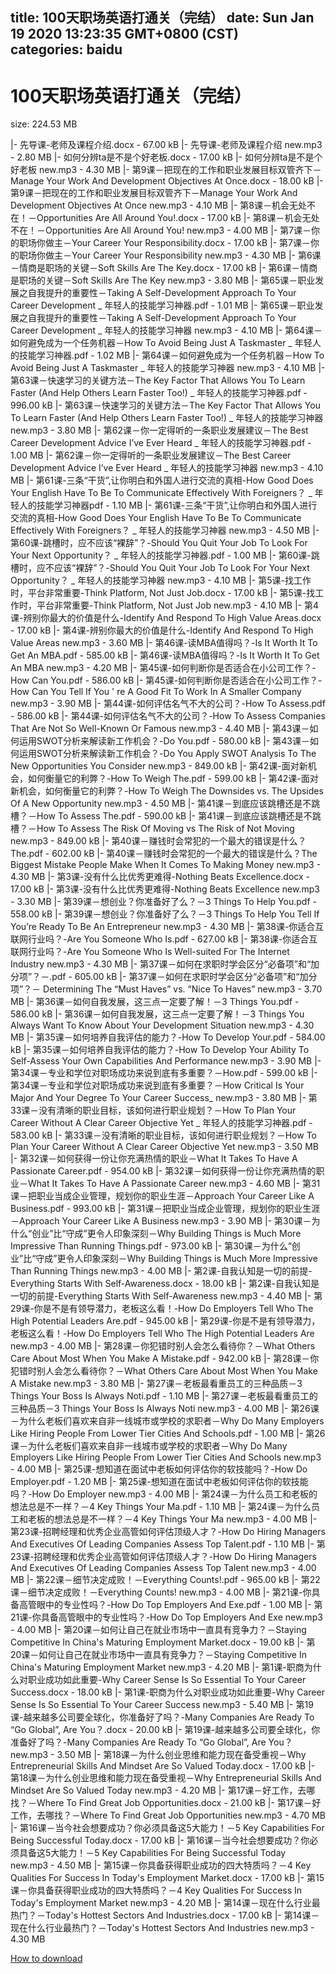 
title: 100天职场英语打通关（完结）
date: Sun Jan 19 2020 13:23:35 GMT+0800 (CST)    
categories: baidu
---

# 100天职场英语打通关（完结）
size: 224.53 MB
 
 
|- 先导课-老师及课程介绍.docx - 67.00 kB
|- 先导课-老师及课程介绍 new.mp3 - 2.80 MB
|- 如何分辨ta是不是个好老板.docx - 17.00 kB
|- 如何分辨ta是不是个好老板 new.mp3 - 4.30 MB
|- 第9课－把现在的工作和职业发展目标双管齐下－Manage Your Work And Development Objectives At Once.docx - 18.00 kB
|- 第9课－把现在的工作和职业发展目标双管齐下－Manage Your Work And Development Objectives At Once new.mp3 - 4.10 MB
|- 第8课－机会无处不在！－Opportunities Are All Around You!.docx - 17.00 kB
|- 第8课－机会无处不在！－Opportunities Are All Around You! new.mp3 - 4.00 MB
|- 第7课－你的职场你做主－Your Career Your Responsibility.docx - 17.00 kB
|- 第7课－你的职场你做主－Your Career Your Responsibility new.mp3 - 4.30 MB
|- 第6课－情商是职场的关键－Soft Skills Are The Key.docx - 17.00 kB
|- 第6课－情商是职场的关键－Soft Skills Are The Key new.mp3 - 3.80 MB
|- 第65课－职业发展之自我提升的重要性－Taking A Self-Development Approach To Your Career Development _ 年轻人的技能学习神器.pdf - 1.01 MB
|- 第65课－职业发展之自我提升的重要性－Taking A Self-Development Approach To Your Career Development _ 年轻人的技能学习神器 new.mp3 - 4.10 MB
|- 第64课－如何避免成为一个任务机器－How To Avoid Being Just A Taskmaster _ 年轻人的技能学习神器.pdf - 1.02 MB
|- 第64课－如何避免成为一个任务机器－How To Avoid Being Just A Taskmaster _ 年轻人的技能学习神器 new.mp3 - 4.10 MB
|- 第63课－快速学习的关键方法－The Key Factor That Allows You To Learn Faster (And Help Others Learn Faster Too!) _ 年轻人的技能学习神器.pdf - 996.00 kB
|- 第63课－快速学习的关键方法－The Key Factor That Allows You To Learn Faster (And Help Others Learn Faster Too!) _ 年轻人的技能学习神器 new.mp3 - 3.80 MB
|- 第62课－你一定得听的一条职业发展建议－The Best Career Development Advice I’ve Ever Heard _ 年轻人的技能学习神器.pdf - 1.00 MB
|- 第62课－你一定得听的一条职业发展建议－The Best Career Development Advice I’ve Ever Heard _ 年轻人的技能学习神器 new.mp3 - 4.10 MB
|- 第61课-三条“干货”,让你明白和外国人进行交流的真相-How Good Does Your English Have To Be To Communicate Effectively With Foreigners？ _ 年轻人的技能学习神器pdf - 1.10 MB
|- 第61课-三条“干货”,让你明白和外国人进行交流的真相-How Good Does Your English Have To Be To Communicate Effectively With Foreigners？ _ 年轻人的技能学习神器 new.mp3 - 4.50 MB
|- 第60课-跳槽时，应不应该“裸辞”？-Should You Quit Your Job To Look For Your Next Opportunity？ _ 年轻人的技能学习神器.pdf - 1.00 MB
|- 第60课-跳槽时，应不应该“裸辞”？-Should You Quit Your Job To Look For Your Next Opportunity？ _ 年轻人的技能学习神器 new.mp3 - 4.10 MB
|- 第5课-找工作时，平台非常重要-Think Platform, Not Just Job.docx - 17.00 kB
|- 第5课-找工作时，平台非常重要-Think Platform, Not Just Job new.mp3 - 4.10 MB
|- 第4课-辨别你最大的价值是什么-Identify And Respond To High Value Areas.docx - 17.00 kB
|- 第4课-辨别你最大的价值是什么-Identify And Respond To High Value Areas new.mp3 - 3.60 MB
|- 第46课-读MBA值得吗？-Is It Worth It To Get An MBA.pdf - 585.00 kB
|- 第46课-读MBA值得吗？-Is It Worth It To Get An MBA new.mp3 - 4.20 MB
|- 第45课-如何判断你是否适合在小公司工作？-How Can You.pdf - 586.00 kB
|- 第45课-如何判断你是否适合在小公司工作？-How Can You Tell If You ' re A Good Fit To Work In A Smaller Company new.mp3 - 3.90 MB
|- 第44课-如何评估名气不大的公司？-How To Assess.pdf - 586.00 kB
|- 第44课-如何评估名气不大的公司？-How To Assess Companies That Are Not So Well-Known Or Famous new.mp3 - 4.40 MB
|- 第43课－如何运用SWOT分析来解读新工作机会？-Do You.pdf - 580.00 kB
|- 第43课－如何运用SWOT分析来解读新工作机会？-Do You Apply SWOT Analysis To The New Opportunities You Consider new.mp3 - 849.00 kB
|- 第42课-面对新机会，如何衡量它的利弊？-How To Weigh The.pdf - 599.00 kB
|- 第42课-面对新机会，如何衡量它的利弊？-How To Weigh The Downsides vs. The Upsides Of A New Opportunity new.mp3 - 4.50 MB
|- 第41课－到底应该跳槽还是不跳槽？－How To Assess The.pdf - 590.00 kB
|- 第41课－到底应该跳槽还是不跳槽？－How To Assess The Risk Of Moving vs The Risk of Not Moving new.mp3 - 849.00 kB
|- 第40课－赚钱时会常犯的一个最大的错误是什么？The.pdf - 602.00 kB
|- 第40课－赚钱时会常犯的一个最大的错误是什么？The Biggest Mistake People Make When It Comes To Making Money new.mp3 - 4.30 MB
|- 第3课-没有什么比优秀更难得-Nothing Beats Excellence.docx - 17.00 kB
|- 第3课-没有什么比优秀更难得-Nothing Beats Excellence new.mp3 - 3.30 MB
|- 第39课－想创业？你准备好了么？－3 Things To Help You.pdf - 558.00 kB
|- 第39课－想创业？你准备好了么？－3 Things To Help You Tell If You’re Ready To Be An Entrepreneur new.mp3 - 4.30 MB
|- 第38课-你适合互联网行业吗？-Are You Someone Who Is.pdf - 627.00 kB
|- 第38课-你适合互联网行业吗？-Are You Someone Who Is Well-suited For The Internet Industry new.mp3 - 4.30 MB
|- 第37课－如何在求职时学会区分“必备项”和“加分项”？－.pdf - 605.00 kB
|- 第37课－如何在求职时学会区分“必备项”和“加分项”？－ Determining The “Must Haves” vs. “Nice To Haves” new.mp3 - 3.70 MB
|- 第36课－如何自我发展，这三点一定要了解！－3 Things You.pdf - 586.00 kB
|- 第36课－如何自我发展，这三点一定要了解！－3 Things You Always Want To Know About Your Development Situation new.mp3 - 4.30 MB
|- 第35课－如何培养自我评估的能力？-How To Develop Your.pdf - 584.00 kB
|- 第35课－如何培养自我评估的能力？-How To Develop Your Ability To Self-Assess Your Own Capabilities And Performance new.mp3 - 3.90 MB
|- 第34课－专业和学位对职场成功来说到底有多重要？－How.pdf - 599.00 kB
|- 第34课－专业和学位对职场成功来说到底有多重要？－How Critical Is Your Major And Your Degree To Your Career Success_ new.mp3 - 3.80 MB
|- 第33课－没有清晰的职业目标，该如何进行职业规划？－How To Plan Your Career Without A Clear Career Objective Yet _ 年轻人的技能学习神器.pdf - 583.00 kB
|- 第33课－没有清晰的职业目标，该如何进行职业规划？－How To Plan Your Career Without A Clear Career Objective Yet new.mp3 - 3.50 MB
|- 第32课－如何获得一份让你充满热情的职业－What It Takes To Have A Passionate Career.pdf - 954.00 kB
|- 第32课－如何获得一份让你充满热情的职业－What It Takes To Have A Passionate Career new.mp3 - 4.60 MB
|- 第31课－把职业当成企业管理，规划你的职业生涯－Approach Your Career Like A Business.pdf - 993.00 kB
|- 第31课－把职业当成企业管理，规划你的职业生涯－Approach Your Career Like A Business new.mp3 - 3.90 MB
|- 第30课－为什么“创业”比“守成”更令人印象深刻－Why Building Things is Much More Impressive Than Running Things.pdf - 973.00 kB
|- 第30课－为什么“创业”比“守成”更令人印象深刻－Why Building Things is Much More Impressive Than Running Things new.mp3 - 4.00 MB
|- 第2课-自我认知是一切的前提-Everything Starts With Self-Awareness.docx - 18.00 kB
|- 第2课-自我认知是一切的前提-Everything Starts With Self-Awareness new.mp3 - 4.40 MB
|- 第29课-你是不是有领导潜力，老板这么看！-How Do Employers Tell Who The High Potential Leaders Are.pdf - 945.00 kB
|- 第29课-你是不是有领导潜力，老板这么看！-How Do Employers Tell Who The High Potential Leaders Are new.mp3 - 4.00 MB
|- 第28课－你犯错时别人会怎么看待你？－What Others Care About Most When You Make A Mistake.pdf - 942.00 kB
|- 第28课－你犯错时别人会怎么看待你？－What Others Care About Most When You Make A Mistake new.mp3 - 3.80 MB
|- 第27课－老板最看重员工的三种品质－3 Things Your Boss Is Always Noti.pdf - 1.10 MB
|- 第27课－老板最看重员工的三种品质－3 Things Your Boss Is Always Noti new.mp3 - 4.00 MB
|- 第26课－为什么老板们喜欢来自非一线城市或学校的求职者－Why Do Many Employers Like Hiring People From Lower Tier Cities And Schools.pdf - 1.00 MB
|- 第26课－为什么老板们喜欢来自非一线城市或学校的求职者－Why Do Many Employers Like Hiring People From Lower Tier Cities And Schools new.mp3 - 4.00 MB
|- 第25课-想知道在面试中老板如何评估你的软技能吗？-How Do Employer.pdf - 1.20 MB
|- 第25课-想知道在面试中老板如何评估你的软技能吗？-How Do Employer new.mp3 - 4.00 MB
|- 第24课－为什么员工和老板的想法总是不一样？－4 Key Things Your Ma.pdf - 1.10 MB
|- 第24课－为什么员工和老板的想法总是不一样？－4 Key Things Your Ma new.mp3 - 4.00 MB
|- 第23课-招聘经理和优秀企业高管如何评估顶级人才？-How Do Hiring Managers And Executives Of Leading Companies Assess Top Talent.pdf - 1.10 MB
|- 第23课-招聘经理和优秀企业高管如何评估顶级人才？-How Do Hiring Managers And Executives Of Leading Companies Assess Top Talent new.mp3 - 4.00 MB
|- 第22课－细节决定成败！－Everything Counts!.pdf - 965.00 kB
|- 第22课－细节决定成败！－Everything Counts! new.mp3 - 4.00 MB
|- 第21课-你具备高管眼中的专业性吗？-How Do Top Employers And Exe.pdf - 1.00 MB
|- 第21课-你具备高管眼中的专业性吗？-How Do Top Employers And Exe new.mp3 - 4.00 MB
|- 第20课－如何让自己在就业市场中一直具有竞争力？－Staying Competitive In China's Maturing Employment Market.docx - 19.00 kB
|- 第20课－如何让自己在就业市场中一直具有竞争力？－Staying Competitive In China's Maturing Employment Market new.mp3 - 4.20 MB
|- 第1课-职商为什么对职业成功如此重要-Why Career Sense Is So Essential To Your Career Success.docx - 18.00 kB
|- 第1课-职商为什么对职业成功如此重要-Why Career Sense Is So Essential To Your Career Success new.mp3 - 5.40 MB
|- 第19课-越来越多公司要全球化，你准备好了吗？-Many Companies Are Ready To “Go Global”, Are You？.docx - 20.00 kB
|- 第19课-越来越多公司要全球化，你准备好了吗？-Many Companies Are Ready To “Go Global”, Are You？ new.mp3 - 3.50 MB
|- 第18课－为什么创业思维和能力现在备受重视－Why Entrepreneurial Skills And Mindset Are So Valued Today.docx - 17.00 kB
|- 第18课－为什么创业思维和能力现在备受重视－Why Entrepreneurial Skills And Mindset Are So Valued Today new.mp3 - 4.20 MB
|- 第17课－好工作，去哪找？－Where To Find Great Job Opportunities.docx - 21.00 kB
|- 第17课－好工作，去哪找？－Where To Find Great Job Opportunities new.mp3 - 4.70 MB
|- 第16课－当今社会想要成功？你必须具备这5大能力！－5 Key Capabilities For Being Successful Today.docx - 17.00 kB
|- 第16课－当今社会想要成功？你必须具备这5大能力！－5 Key Capabilities For Being Successful Today new.mp3 - 4.50 MB
|- 第15课－你具备获得职业成功的四大特质吗？－4 Key Qualities For Success In Today's Employment Market.docx - 17.00 kB
|- 第15课－你具备获得职业成功的四大特质吗？－4 Key Qualities For Success In Today's Employment Market new.mp3 - 4.20 MB
|- 第14课－现在什么行业最热门？－Today's Hottest Sectors And Industries.docx - 17.00 kB
|- 第14课－现在什么行业最热门？－Today's Hottest Sectors And Industries new.mp3 - 4.30 MB

[How to download](https://bpcam.bemobtrk.com/go/2ceec3aa-1ca2-46d6-b9ff-aaa5c184517c?jno=292)